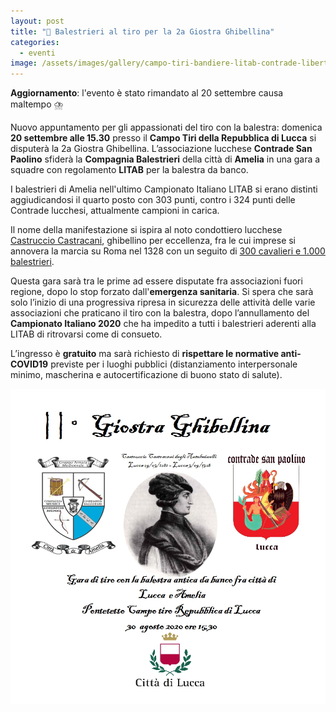 ```yaml
---
layout: post
title: "🎯 Balestrieri al tiro per la 2a Giostra Ghibellina"
categories:
  - eventi
image: /assets/images/gallery/campo-tiri-bandiere-litab-contrade-libertas.jpg
---
```


**Aggiornamento**: l'evento è stato rimandato al 20 settembre causa maltempo ⛈️

Nuovo appuntamento per gli appassionati del tiro con la balestra: domenica **20
settembre alle 15.30** presso il **Campo Tiri della Repubblica di Lucca** si
disputerà la 2a Giostra Ghibellina. L’associazione lucchese **Contrade San
Paolino** sfiderà la **Compagnia Balestrieri** della città di **Amelia** in una
gara a squadre con regolamento **LITAB** per la balestra da banco.

<!-- more -->

I balestrieri di Amelia nell'ultimo Campionato Italiano LITAB si erano distinti
aggiudicandosi il quarto posto con 303 punti, contro i 324 punti delle Contrade
lucchesi, attualmente campioni in carica.

Il nome della manifestazione si ispira al noto condottiero lucchese [Castruccio
Castracani](/2016/battaglia-altopascio-castruccio), ghibellino per eccellenza,
fra le cui imprese si annovera la marcia su Roma nel 1328 con un seguito di [300
cavalieri e 1.000
balestrieri](https://www.treccani.it/enciclopedia/castracani-degli-antelminelli-castruccio_%28Dizionario-Biografico%29/).

Questa gara sarà tra le prime ad essere disputate fra associazioni fuori
regione, dopo lo stop forzato dall'**emergenza sanitaria**. Si spera che sarà
solo l’inizio di una progressiva ripresa in sicurezza delle attività delle varie
associazioni che praticano il tiro con la balestra, dopo l’annullamento del
**Campionato Italiano 2020** che ha impedito a tutti i balestrieri aderenti alla
LITAB di ritrovarsi come di consueto.

L’ingresso è **gratuito** ma sarà richiesto di **rispettare le normative
anti-COVID19** previste per i luoghi pubblici (distanziamento interpersonale
minimo, mascherina e autocertificazione di buono stato di salute).

![manifesto](/assets/images/2020/2a-giostra-ghibellina-manifesto.jpeg)

<script type='application/ld+json'>
{
  "@context": "https://www.schema.org",
  "@type": "Event",
  "name": "2a Giostra Ghibellina",
  "url": "https://consanpaolino.org/2020/2a-giostra-ghibellina",
  "description": "Gara di tiro con balestra antica da banco",
  "startDate": "20/09/2020 3:30PM",
  "endDate": "20/09/2020 5:30PM",
  "eventStatus": "https://schema.org/EventScheduled",
  "eventAttendanceMode": "https://schema.org/OfflineEventAttendanceMode",
  "image": ["https://consanpaolino.org/assets/images/gallery/campo-tiri-bandiere-litab-contrade-libertas.jpg"],
  "location": {
    "@type": "Place",
    "name": "Campo Tiri della Repubblica di Lucca",
    "address": {
      "@type": "PostalAddress",
      "streetAddress": "Via di Pattana",
      "addressLocality": "Lucca",
      "addressRegion": "LU",
      "postalCode": "55100",
      "addressCountry": "IT"
    }
  },
  "offers": {
    "@type": "Offer",
    "description": "Ingresso gratuito",
    "url": "https://consanpaolino.org/2020/2a-giostra-ghibellina",
    "price": "0.00",
    "priceCurrency": "EUR",
    "availability": "https://schema.org/InStock",
    "validFrom": "2020-08-17T00:00"
  },
  "performer": {
    "@type": "PerformingGroup",
    "name": "Contrade San Paolino"
  },
  "organizer": {
    "@type": "Organization",
    "name": "Contrade San Paolino",
    "url": "https://consanpaolino.org"
  }
}
 </script>
